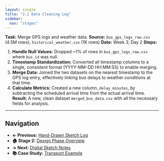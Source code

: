 ```yaml
---
layout: single
title: "2.2 Data Cleaning Log"
sidebar:
  nav: "stages"
---
```


**Task:** Merge GPS logs and weather data.
**Source:** `bus_gps_logs_raw.csv` (4.5M rows), `historical_weather.csv` (1K rows)
**Date:** Week 3, Day 2
**Steps:**
1.  **Handle Null Values:** Dropped ~1% of rows in `bus_gps_logs_raw.csv` where `bus_id` was null.
2.  **Timestamp Standardization:** Converted all timestamp columns to a single, consistent format (YYYY-MM-DD HH:MM:SS) to enable merging.
3.  **Merge Data:** Joined the two datasets on the nearest timestamp to the GPS log entry, effectively linking bus delays to weather conditions at that time.
4.  **Calculate Metrics:** Created a new column, `delay_minutes`, by subtracting the scheduled arrival time from the actual arrival time.
**Result:** A new, clean dataset `merged_bus_data.csv` with all the necessary fields for analysis.

---

## Navigation
- **← Previous:** [Hand-Drawn Sketch Log](2.1-Hand-Drawn-Sketch-Log.md)
- **🏠 Stage 2:** [Design Phase Overview](README.md)
- **→ Next:** [Digital Sketch Notes](2.3-Digital-Sketch-Figma-Notes.md)
- **📚 Case Study:** [Transport Example](../Training-Materials/Case-Studies/README.md)
